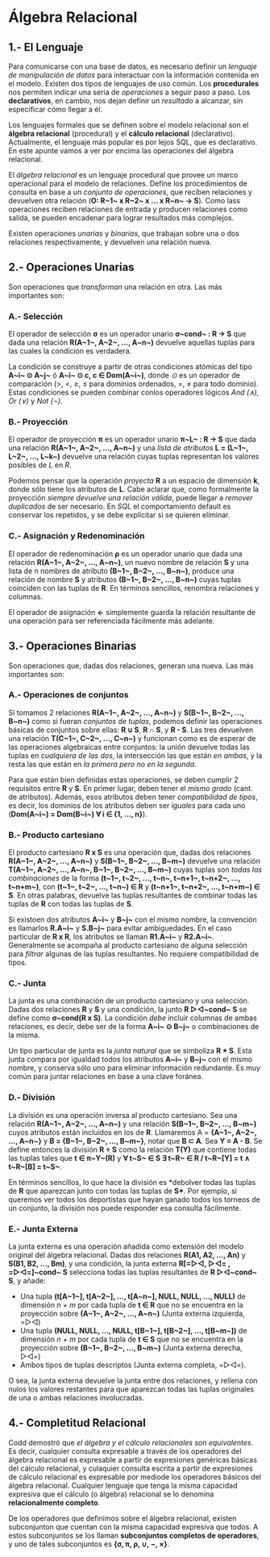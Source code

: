 # Álgebra Relacional

## 1.- El Lenguaje

Para comunicarse con una base de datos, es necesario definir un _lenguaje de manipulación de datos_ para interactuar con la información contenida en el modelo. Existen dos tipos de lenguajes de uso común. Los **procedurales** nos permiten indicar una seria de _operaciones_ a seguir paso a paso. Los **declarativos**, en cambio, nos dejan definir un _resultado_ a alcanzar, sin especificar cómo llegar a él.

Los lenguajes formales que se definen sobre el modelo relacional son el **álgebra relacional** (procedural) y el **cálculo relacional** (declarativo). Actualmente, el lenguaje más popular es por lejos SQL, que es declarativo. En este apunte vamos a ver por encima las operaciones del álgebra relacional.

El _álgebra relacional_ es un lenguaje procedural que provee un marco operacional para el modelo de relaciones. Define los procedimientos de consulta en base a un _conjunto de operaciones_, que reciben relaciones y devuelven otra relación (**O: R~1~ x R~2~ x ... x R~n~ → S**). Como lass operaciones reciben relaciones de entrada y producen relaciones como salida, se pueden encadenar para lograr resultados más complejos.

Existen operaciones _unarias_ y _binarias_, que trabajan sobre una o dos relaciones respectivamente, y devuelven una relación nueva.

## 2.- Operaciones Unarias

Son operaciones que _transforman_ una relación en otra. Las más importantes son:

### A.- Selección

El operador de selección **σ** es un operador unario **σ~cond~ : R → S** que dada una relación **R(A~1~, A~2~, ..., A~n~)** devuelve aquellas tuplas para las cuales la condición es verdadera.

La condición se construye a partir de otras condiciones atómicas del tipo **A~i~ ⊙ A~j~** ó **A~i~ ⊙ c, c ∈ Dom(A~i~)**, donde _⊙_ es un operador de comparación (>, <, ≥, ≤ para dominios ordenados, =, ≠ para todo dominio). Estas condiciones se pueden combinar conlos operadores lógicos _And (∧), Or (∨)_ y _Not (¬)_.

### B.- Proyección

El operador de proyección **π** es un operador unario **π~L~ : R → S** que dada una relación **R(A~1~, A~2~, ..., A~n~)** y una _lista de atributos_ **L = (L~1~, L~2~, ..., L~k~)** devuelve una relación cuyas tuplas representan los valores posibles de _L_ en _R_.

Podemos pensar que la operación _proyecta_ **R** a un espacio de dimensión **k**, donde sólo tiene los atributos de **L**. Cabe aclarar que, como formalmente la proyección _siempre devuelve una relación válida_, puede llegar a _remover duplicados_ de ser necesario. En _SQL_ el comportamiento default es conservar los repetidos, y se debe explicitar si se quieren eliminar.

### C.- Asignación y Redenominación

El operador de redenominación **ρ** es un operador unario que dada una relación **R(A~1~, A~2~, ..., A~n~)**, un nuevo nombre de relación **S** y una lista de n nombres de atributo **(B~1~, B~2~, ..., B~n~)**, produce una relación de nombre **S** y atributos **(B~1~, B~2~, ..., B~n~)** cuyas tuplas coinciden con las tuplas de **R**. En términos sencillos, renombra relaciones y columnas.

El operador de asignación **←** simplemente guarda la relación resultante de una operación para ser referenciada fácilmente más adelante.

## 3.- Operaciones Binarias

Son operaciones que, dadas dos relaciones, generan una nueva. Las más importantes son:

### A.- Operaciones de conjuntos

Si tomamos 2 relaciones **R(A~1~, A~2~, ..., A~n~)** y **S(B~1~, B~2~, ..., B~n~)** como si fueran _conjuntos de tuplas_, podemos definir las operaciones básicas de conjuntos sobre ellas: **R ∪ S**, **R ∩ S**, y **R - S**. Las tres devuelven una relación **T(C~1~, C~2~, ..., C~n~)** y funcionan como es de esperar de las operaciones algebraicas entre conjuntos: la unión devuelve todas las tuplas en _cualquiera de las dos_, la intersección las que están _en ambas_, y la resta las que están en _la primera pero no en la segunda_.

Para que están bien definidas estas operaciones, se deben cumplir 2 requisitos entre **R** y **S**. En primer lugar, deben tener el _mismo grado_ (cant. de atributos). Además, esos atributos deben tener _compatibilidad de tipos_, es decir, los dominios de los atributos deben ser _iguales_ para cada uno (**Dom(A~i~) = Dom(B~i~) ∀ i ∈ {1, ..., n}**).

### B.- Producto cartesiano

El producto cartesiano **R x S** es una operación que, dadas dos relaciones **R(A~1~, A~2~, ..., A~n~)** y **S(B~1~, B~2~, ..., B~m~)** devuelve una relación **T(A~1~, A~2~, ..., A~n~, B~1~, B~2~, ..., B~m~)** cuyas tuplas son _todas las combinaciones_ de la forma **(t~1~, t~2~, ..., t~n~, t~n+1~, t~n+2~, ..., t~n+m~)**, con **(t~1~, t~2~, ..., t~n~) ∈ R** y
**(t~n+1~, t~n+2~, ..., t~n+m~) ∈ S**. En otras palabras, devuelve las tuplas resultantes de combinar todas las tuplas de **R** con todas las tuplas de **S**.

Si existoen dos atributos **A~i~** y **B~j~** con el mismo nombre, la convención es llamarlos **R.A~i~** y **S.B~j~** para evitar ambiguedades. En el caso particular de **R x R**, los atributos se llaman **R1.A~i~** y **R2.A~i~**. Generalmente se acompaña al producto cartesiano de alguna selección para _filtrar_ algunas de las tuplas resultantes. No requiere compatibilidad de tipos.

### C.- Junta

La junta es una combinación de un producto cartesiano y una selección. Dadas dos relaciones **R** y **S** y una condición, la junto **R ▷◁~cond~ S** se define como **σ~cond(R x S)**. La condición _debe_ incluir columnas de ambas relaciones, es decir, debe ser de la forma **A~i~ ⊙ B~j~** o combinaciones de la misma.

Un tipo particular de junta es la _junta natural_ que se simboliza **R \* S**. Esta junta compara por igualdad todos los atributos **A~i~** y **B~j~** con el mismo nombre, y conserva sólo uno para eliminar información redundante. Es muy común para juntar relaciones en base a una clave foránea.

### D.- División

La división es una operación inversa al producto cartesiano. Sea una relación **R(A~1~, A~2~, ..., A~n~)** y una relación
**S(B~1~, B~2~, ..., B~m~)** cuyos atributos están incluídos en los de **R**. Llamaremos A = **{A~1~, A~2~, ..., A~n~}** y **B = {B~1~, B~2~, ..., B~m~}**, notar que **B ⊂ A**. Sea **Y = A - B**. Se define entonces la división **R ÷ S** como la relación **T(Y)** que contiene todas las tuplas tales que **t ∈ π~Y~(R)** y **∀ t~S~ ∈ S ∃ t~R~ ∈ R / t~R~[Y] = t ∧ t~R~[B] = t~S~**.

En términos sencillos, lo que hace la división es \*debolver todas las tuplas de **R** que aparezcan junto con todas las tuplas de **S\***. Por ejemplo, si queremos ver todos los deportistas que hayan ganado todos los torneos de un conjunto, la división nos puede responder esa consulta fácilmente.

### E.- Junta Externa

La junta externa es una operación añadida como extensión del modelo original del álgebra relacional. Dadas dos relaciones **R(A1, A2, ..., An)** y **S(B1, B2, ..., Bm)**, y una condición, la junta externa **R[=▷◁, ▷◁= , =▷◁=]~cond~ S** selecciona todas las tuplas resultantes de **R ▷◁~cond~ S**, y añade:

- Una tupla **(t[A~1~], t[A~2~], ..., t[A~n~], NULL, NULL, ..., NULL)** de dimensión _n + m_ por cada tupla de **t ∈ R** que no se encuentra en la proyección sobre **(A~1~, A~2~, ..., A~n~)** (Junta externa izquierda, =▷◁)
- Una tupla **(NULL, NULL, ..., NULL, t[B~1~], t[B~2~], ..., t[B~m~])** de dimensión _n + m_ por cada tupla de **t ∈ S** que no se encuentra en la proyección sobre **(B~1~, B~2~, ..., B~m~)** (Junta externa derecha, ▷◁=)
- Ambos tipos de tuplas descriptos (Junta externa completa, =▷◁=).

O sea, la junta externa devuelve la junta entre dos relaciones, y rellena con nulos los valores restantes para que aparezcan todas las tuplas originales de una o ambas relaciones involucradas.

## 4.- Completitud Relacional

Codd demostró que _el álgebra y el cálculo relacionales son equivalentes_. Es decir, cualquier consulta expresable a través de los operadores del álgebra relacional es expresable a partir de expresiones genéricas básicas del cálculo relacional, y culaquier consulta escrita a partir de expresiones de cálculo relacional es expresable por mediode los operadores básicos del álgebra relacional. Cualquier lenguaje que tenga la misma capacidad expresiva que el cálculo (o álgebra) relacional se lo denomina **relacionalmente completo**.

De los operadores que definimos sobre el álgebra relacional, existen subconjunton que cuentan con la misma capacidad expresiva que todos. A estos subconjuntos se los llaman **subconjuntos completos de operadores**, y uno de tales subconjuntos es **{σ, π, ρ, ∪, −, ×}**.
